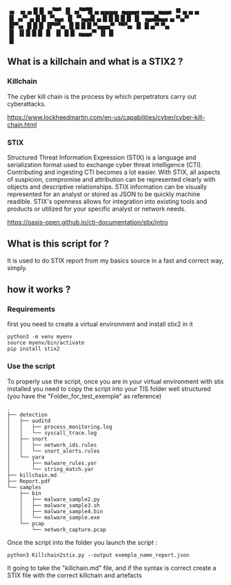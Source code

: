
▗▖ ▗▖▄ █ █ ▗▞▀▘▐▌▗▞▀▜▌▄ ▄▄▄▄      ▗▄▄▄▖▄▄▄       ▗▄▄▖ ■  ▄ ▄   ▄     
▐▌▗▞▘▄ █ █ ▝▚▄▖▐▌▝▚▄▟▌▄ █   █       █ █   █     ▐▌ ▗▄▟▙▄▖▄  ▀▄▀      
▐▛▚▖ █ █ █     ▐▛▀▚▖  █ █   █       █ ▀▄▄▄▀      ▝▀▚▖▐▌  █ ▄▀ ▀▄     
▐▌ ▐▌█ █ █     ▐▌ ▐▌  █             █           ▗▄▄▞▘▐▌  █           
                                                     ▐▌              
                                                                     
                                                                     
## What is a killchain and what is a STIX2 ? 

### Killchain

The cyber kill chain is the process by which perpetrators carry out cyberattacks.

https://www.lockheedmartin.com/en-us/capabilities/cyber/cyber-kill-chain.html

### STIX

Structured Threat Information Expression (STIX) is a language and serialization format used to exchange cyber threat intelligence (CTI).
Contributing and ingesting CTI becomes a lot easier. With STIX, all aspects of suspicion, compromise and attribution can be represented clearly with objects and descriptive relationships. STIX information can be visually represented for an analyst or stored as JSON to be quickly machine readible. STIX's openness allows for integration into existing tools and products or utilized for your specific analyst or network needs.

https://oasis-open.github.io/cti-documentation/stix/intro

## What is this script for ? 

It is used to do STIX report from my basics source in a fast and correct way, simply.

## how it works ? 

### Requirements 

first you need to create a virtual environment 
and install stix2 in it 

```
python3 -m venv myenv
source myenv/bin/activate
pip install stix2 
```

### Use the script 

To properly use the script, once you are in your virtual environment with stix installed you need to copy the script into your TIS folder well structured (you have the "Folder_for_test_exemple" as reference)


```
.
├── detection
│   ├── auditd
│   │   ├── process_monitoring.log
│   │   └── syscall_trace.log
│   ├── snort
│   │   ├── network_ids.rules
│   │   └── snort_alerts.rules
│   └── yara
│       ├── malware_rules.yar
│       └── string_match.yar
├── killchain.md
├── Report.pdf
└── samples
    ├── bin
    │   ├── malware_sample2.py
    │   ├── malware_sample3.sh
    │   ├── malware_sample4.bin
    │   └── malware_sample.exe
    └── pcap
        └── network_capture.pcap
```


Once the script into the folder you launch the script :

```
python3 Killchain2stix.py --output exemple_name_report.json 
```


It going to take the "killchain.md" file, and if the syntax is correct create a STIX file with the correct killchain and artefacts
